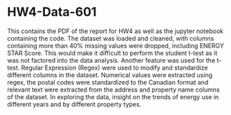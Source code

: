 # HW4-Data-601
This contains the PDF of the report for HW4 as well as the jupyter notebook containing the code. 
The dataset was loaded and cleaned, with columns containing more than 40% missing values were dropped, including ENERGY STAR Score. This would make it difficult to perform the student t-test as it was not factored into the data analysis. Another feature was used for the t-test. Regular Expression (Regex) were used to modify and standardize different columns in the dataset. Numerical values were extracted using regex, the postal codes were standardized to the Canadian format and relevant text were extracted from the address and property name columns of the dataset. In exploring the data, insight on the trends of energy use in different years and by different property types.
